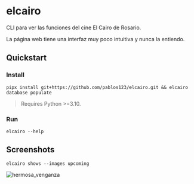 # elcairo

CLI para ver las funciones del cine El Cairo de Rosario.

La página web tiene una interfaz muy poco intuitiva y nunca la entiendo.

## Quickstart

### Install

```
pipx install git+https://github.com/pablos123/elcairo.git && elcairo database populate
```

> Requires Python >=3.10.

### Run

```
elcairo --help
```

## Screenshots

```
elcairo shows --images upcoming
```
![hermosa_venganza](https://github.com/user-attachments/assets/2a36ac7c-d00a-4c37-9e15-f51186c79798)
